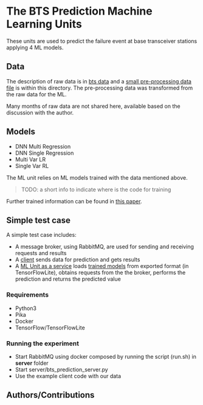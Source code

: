 #  The BTS Prediction Machine Learning Units

These units are  used to predict the failure event at base transceiver stations applying 4 ML models.

## Data
The description of raw data is in [bts data](../../data/bts/README.md) and a [small pre-processing data file](data/) is within this directory. The pre-processing data was transformed from the raw data for the ML.

Many months of raw data are not shared here, available based on the discussion with the author.

## Models
* DNN Multi Regression
* DNN Single Regression
* Multi Var LR
* Single Var RL

The ML unit relies on ML models trained with the data mentioned above.
>TODO: a short info to indicate where is the code for training

Further trained information can be found in [this paper](https://research.aalto.fi/files/56621517/main.pdf).

## Simple test case 
A simple test case includes:
- A message broker, using RabbitMQ,  are used for sending and receiving requests and results
- A [client](client/) sends data for prediction and gets results
- A [ML Unit as a service](server/) loads [trained models](models/) from exported format (in TensorFlowLite), obtains requests from the the broker, performs the prediction and returns the predicted value

### Requirements
- Python3
- Pika
- Docker
- TensorFlow/TensorFlowLite
### Running the experiment
- Start RabbitMQ using docker composed by running the script (run.sh) in **server** folder
- Start server/bts_prediction_server.py
- Use the example client code with our data

## Authors/Contributions

